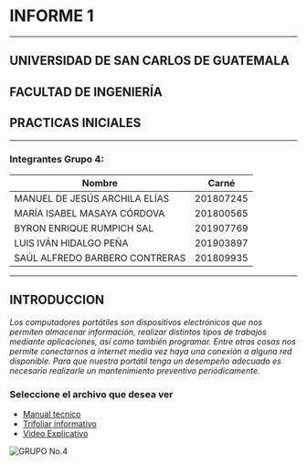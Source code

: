 # **INFORME 1**
___

## UNIVERSIDAD DE SAN CARLOS DE GUATEMALA
## FACULTAD DE INGENIERÍA
## PRACTICAS INICIALES
___



### **Integrantes Grupo 4:**

| Nombre | Carné  |
|--------|--------|
|MANUEL DE JESÚS ARCHILA ELÍAS  |201807245  |
|MARÍA ISABEL MASAYA CÓRDOVA    |201800565  |
|BYRON ENRIQUE RUMPICH SAL  |201907769  |
|LUIS IVÁN HIDALGO PEÑA |201903897  |
|SAÚL ALFREDO BARBERO CONTRERAS |201809935  |
___

## **INTRODUCCION**
*Los computadores portátiles son dispositivos electrónicos que nos permiten almacenar información, realizar distintos tipos de trabajos mediante aplicaciones, así como también programar. Entre otras cosas nos permite conectarnos a internet media vez haya una conexión a alguna red disponible. Para que nuestra portátil tenga un desempeño adecuado es necesario realizarle un mantenimiento preventivo periódicamente.*


### **Seleccione el archivo que desea ver**

* [Manual tecnico](Manual_Grupo4.pdf)
* [Trifoliar informativo]()
* [Video Explicativo]()




![GRUPO No.4]()
